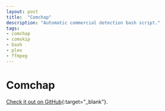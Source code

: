 ```yaml
---
layout: post
title:  "Comchap"
description: "Automatic commercial detection bash script."
tags:
- comchap
- comskip
- bash
- plex
- ffmpeg
---
```

# Comchap
[Check it out on GitHub](https://github.com/BrettSheleski/comchap){:target="_blank"}.